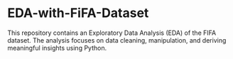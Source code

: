 # EDA-with-FiFA-Dataset
This repository contains an Exploratory Data Analysis (EDA) of the FIFA dataset. The analysis focuses on data cleaning, manipulation, and deriving meaningful insights using Python.
